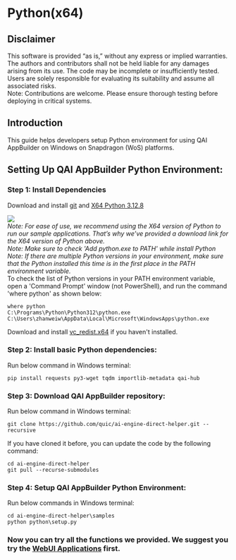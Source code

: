 # Python(x64)

## Disclaimer
This software is provided “as is,” without any express or implied warranties. The authors and contributors shall not be held liable for any damages arising from its use. The code may be incomplete or insufficiently tested. Users are solely responsible for evaluating its suitability and assume all associated risks. <br>
Note: Contributions are welcome. Please ensure thorough testing before deploying in critical systems.

## Introduction 
This guide helps developers setup Python environment for using QAI AppBuilder on Windows on Snapdragon (WoS) platforms.

## Setting Up QAI AppBuilder Python Environment:

### Step 1: Install Dependencies
Download and install [git](https://github.com/dennisameling/git/releases/download/v2.47.0.windows.2/Git-2.47.0.2-arm64.exe) and [X64 Python 3.12.8](https://www.python.org/ftp/python/3.12.8/python-3.12.8-amd64.exe) <br>

<a href="https://github.com/quic/ai-engine-direct-helper/blob/main/docs/python.md#step-1-install-dependencies"><img src="https://img.shields.io/badge/Note: - Windows on Snapdragon (WoS) device support running X86, X64, ARM64EC and ARM64 applications.-important"></a> <br>
*Note: For ease of use, we recommend using the X64 version of Python to run our sample applications. That’s why we’ve provided a download link for the X64 version of Python above.* <br>
*Note: Make sure to check 'Add python.exe to PATH' while install Python* <br>
*Note: If there are multiple Python versions in your environment, make sure that the Python installed this time is in the first place in the PATH environment variable.* <br>
To check the list of Python versions in your PATH environment variable, open a 'Command Prompt' window (not PowerShell), and run the command 'where python' as shown below: <br>
```
where python
C:\Programs\Python\Python312\python.exe
C:\Users\zhanweiw\AppData\Local\Microsoft\WindowsApps\python.exe
```

Download and install [vc_redist.x64](https://aka.ms/vs/16/release/vc_redist.x64.exe) if you haven't installed.

### Step 2: Install basic Python dependencies:
Run below command in Windows terminal:
```
pip install requests py3-wget tqdm importlib-metadata qai-hub 
```

### Step 3: Download QAI AppBuilder repository:
Run below command in Windows terminal:
```
git clone https://github.com/quic/ai-engine-direct-helper.git --recursive
```
If you have cloned it before, you can update the code by the following command:
```
cd ai-engine-direct-helper
git pull --recurse-submodules
```
### Step 4: Setup QAI AppBuilder Python Environment:
Run below commands in Windows terminal:
```
cd ai-engine-direct-helper\samples
python python\setup.py
```

### Now you can try all the functions we provided. We suggest you try the [WebUI Applications](../samples/webui/README.md) first.

